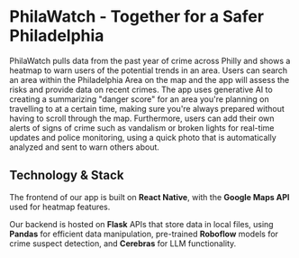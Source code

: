 # PhilaWatch - Together for a Safer Philadelphia
PhilaWatch pulls data from the past year of crime across Philly and shows a heatmap to warn users of the potential trends in an area. Users can search an area within the Philadelphia Area on the map and the app will assess the risks and provide data on recent crimes.  The app uses generative AI to creating a summarizing "danger score" for an area you're planning on travelling to at a certain time, making sure you're always prepared without having to scroll through the map. Furthermore, users can add their own alerts of signs of crime such as vandalism or broken lights for real-time updates and police monitoring, using a quick photo that is automatically analyzed and sent to warn others about. 

## Technology & Stack 
The frontend of our app is built on **React Native**, with the **Google Maps API** used for heatmap features. 

Our backend is hosted on **Flask** APIs that store data in local files, using **Pandas** for efficient data manipulation, pre-trained **Roboflow** models for crime suspect detection, and **Cerebras** for LLM functionality.
